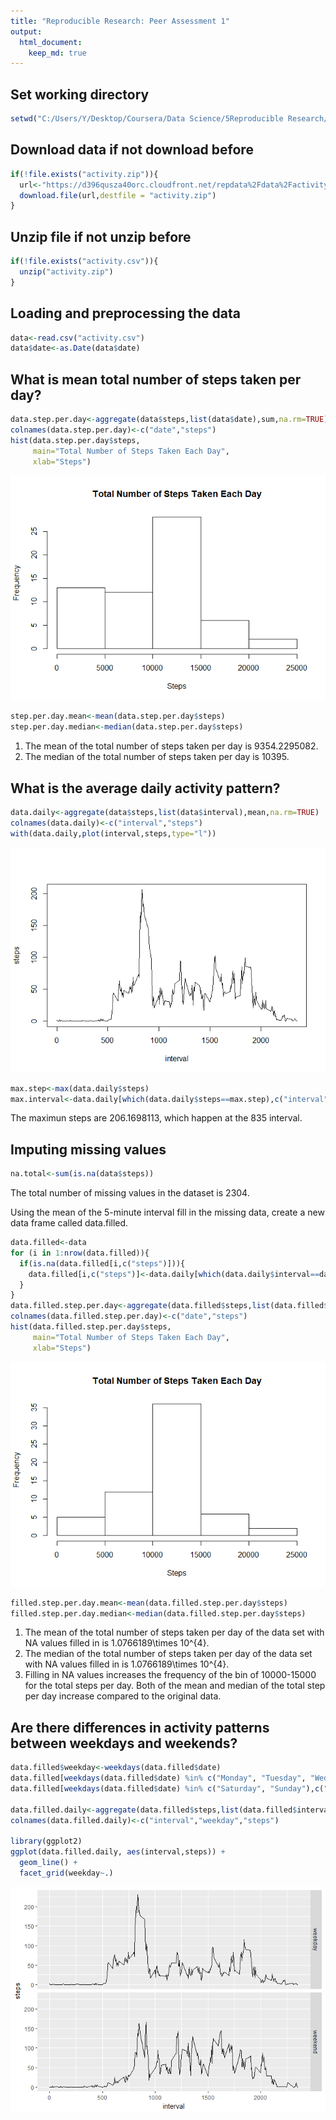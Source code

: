 ```yaml
---
title: "Reproducible Research: Peer Assessment 1"
output: 
  html_document:
    keep_md: true
---
```


## Set working directory 

```r
setwd("C:/Users/Y/Desktop/Coursera/Data Science/5Reproducible Research/Week2/Project/RepData_PeerAssessment1")
```

## Download data if not download before

```r
if(!file.exists("activity.zip")){
  url<-"https://d396qusza40orc.cloudfront.net/repdata%2Fdata%2Factivity.zip"
  download.file(url,destfile = "activity.zip")
}
```

## Unzip file if not unzip before

```r
if(!file.exists("activity.csv")){
  unzip("activity.zip") 
}
```

## Loading and preprocessing the data

```r
data<-read.csv("activity.csv")
data$date<-as.Date(data$date)
```

## What is mean total number of steps taken per day?

```r
data.step.per.day<-aggregate(data$steps,list(data$date),sum,na.rm=TRUE)
colnames(data.step.per.day)<-c("date","steps")
hist(data.step.per.day$steps,
     main="Total Number of Steps Taken Each Day",
     xlab="Steps")
```

![](PA1_template_files/figure-html/unnamed-chunk-5-1.png)<!-- -->

```r
step.per.day.mean<-mean(data.step.per.day$steps)
step.per.day.median<-median(data.step.per.day$steps)
```
1. The mean of the total number of steps taken per day is 9354.2295082.
2. The median of the total number of steps taken per day is 10395.

## What is the average daily activity pattern?

```r
data.daily<-aggregate(data$steps,list(data$interval),mean,na.rm=TRUE)
colnames(data.daily)<-c("interval","steps")
with(data.daily,plot(interval,steps,type="l"))
```

![](PA1_template_files/figure-html/unnamed-chunk-6-1.png)<!-- -->

```r
max.step<-max(data.daily$steps)
max.interval<-data.daily[which(data.daily$steps==max.step),c("interval")]
```

The maximun steps are 206.1698113, which happen at the 835 interval.

## Imputing missing values

```r
na.total<-sum(is.na(data$steps))
```
The total number of missing values in the dataset is 2304.

Using the mean of the 5-minute interval fill in the missing data, create a new data frame called data.filled. 

```r
data.filled<-data
for (i in 1:nrow(data.filled)){
  if(is.na(data.filled[i,c("steps")])){
    data.filled[i,c("steps")]<-data.daily[which(data.daily$interval==data.filled[i,c("interval")]),c("steps")]
  }
}
data.filled.step.per.day<-aggregate(data.filled$steps,list(data.filled$date),sum,na.rm=TRUE)
colnames(data.filled.step.per.day)<-c("date","steps")
hist(data.filled.step.per.day$steps,
     main="Total Number of Steps Taken Each Day",
     xlab="Steps")
```

![](PA1_template_files/figure-html/unnamed-chunk-8-1.png)<!-- -->

```r
filled.step.per.day.mean<-mean(data.filled.step.per.day$steps)
filled.step.per.day.median<-median(data.filled.step.per.day$steps)
```
1. The mean of the total number of steps taken per day of the data set with NA values filled in is 1.0766189\times 10^{4}.
2. The median of the total number of steps taken per day of the data set with NA values filled in is 1.0766189\times 10^{4}.
3. Filling in NA values increases the frequency of the bin of 10000-15000 for the total steps per day. Both of the mean and median of the total step per day increase compared to the original data. 

## Are there differences in activity patterns between weekdays and weekends?

```r
data.filled$weekday<-weekdays(data.filled$date)
data.filled[weekdays(data.filled$date) %in% c("Monday", "Tuesday", "Wednesday","Thursday","Friday"),c("weekday")]<-"weekday"
data.filled[weekdays(data.filled$date) %in% c("Saturday", "Sunday"),c("weekday")]<-"weekend"

data.filled.daily<-aggregate(data.filled$steps,list(data.filled$interval,data.filled$weekday),mean,na.rm=TRUE)
colnames(data.filled.daily)<-c("interval","weekday","steps")

library(ggplot2)
ggplot(data.filled.daily, aes(interval,steps)) +  
  geom_line() + 
  facet_grid(weekday~.) 
```

![](PA1_template_files/figure-html/unnamed-chunk-9-1.png)<!-- -->

